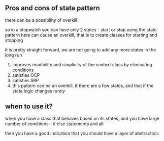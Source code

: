 ## Pros and cons of state pattern 

there can be a possibility of overkill 

so in a stopwatch you can have only 2 states - start or stop 
using the state pattern here can cause an overkill, that is to create classes for starting and stopping

it is pretty straight forward, we are not going to add any more states in the long run 

1) improves readibility and simplicity of the context class by eliminating conditions
2) satisfies OCP
3) satisfies SRP
4) this pattern can be an overkill, if there are a few states, and that if the state logic changes rarely

## when to use it?

when you have a class that behaves based on its states, and you have large number of conditions - if else statements and all

then you have a good indication that you should have a layer of abstraction.


